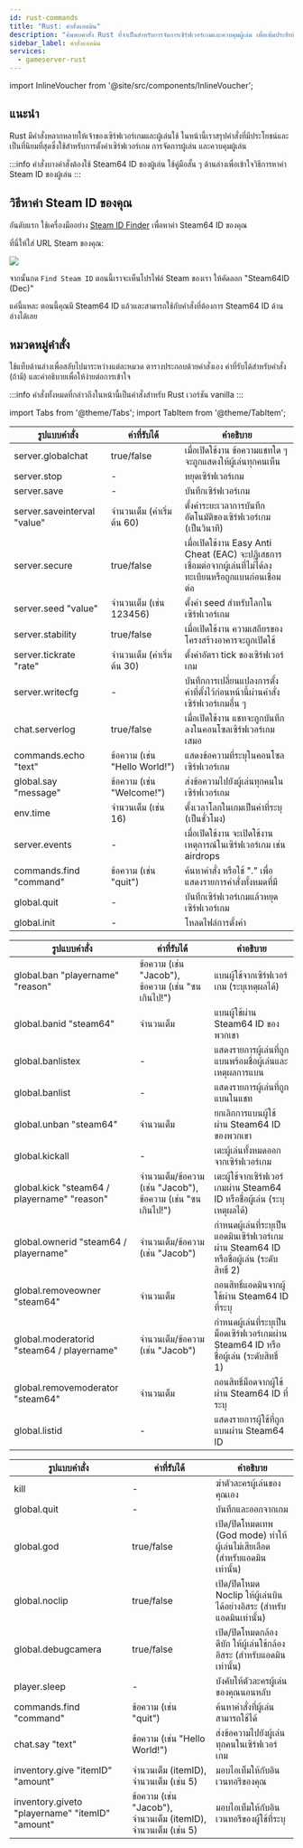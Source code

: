 ```yaml
---
id: rust-commands
title: "Rust: คำสั่งแอดมิน"
description: "ค้นพบคำสั่ง Rust ที่จำเป็นสำหรับการจัดการเซิร์ฟเวอร์เกมและควบคุมผู้เล่น เพื่อเพิ่มประสิทธิภาพการเล่นและการดูแล → เรียนรู้เพิ่มเติมตอนนี้"
sidebar_label: คำสั่งแอดมิน
services:
  - gameserver-rust
---
```


import InlineVoucher from '@site/src/components/InlineVoucher';

## แนะนำ

Rust มีคำสั่งหลากหลายให้เจ้าของเซิร์ฟเวอร์เกมและผู้เล่นใช้ ในหน้านี้เราสรุปคำสั่งที่มีประโยชน์และเป็นที่นิยมที่สุดซึ่งใช้สำหรับการตั้งค่าเซิร์ฟเวอร์เกม การจัดการผู้เล่น และควบคุมผู้เล่น

:::info
คำสั่งบางคำสั่งต้องใช้ Steam64 ID ของผู้เล่น ใช้คู่มือสั้น ๆ ด้านล่างเพื่อเข้าใจวิธีการหาค่า Steam ID ของผู้เล่น
:::

<InlineVoucher />

## วิธีหาค่า Steam ID ของคุณ
อันดับแรก ใช้เครื่องมืออย่าง [Steam ID Finder](https://steamidfinder.com/) เพื่อหาค่า Steam64 ID ของคุณ

ที่นี่ให้ใส่ URL Steam ของคุณ:

![](https://screensaver01.zap-hosting.com/index.php/s/wscaNkzWSjzAktf/preview)

จากนั้นกด `Find Steam ID` ตอนนี้เราจะเห็นโปรไฟล์ Steam ของเรา ให้คัดลอก "Steam64ID (Dec)"

แค่นี้แหละ ตอนนี้คุณมี Steam64 ID แล้วและสามารถใช้กับคำสั่งที่ต้องการ Steam64 ID ด้านล่างได้เลย

## หมวดหมู่คำสั่ง

ใช้แท็บด้านล่างเพื่อสลับไปมาระหว่างแต่ละหมวด ตารางประกอบด้วยคำสั่งเอง ค่าที่รับได้สำหรับคำสั่ง (ถ้ามี) และคำอธิบายเพื่อให้ง่ายต่อการเข้าใจ

:::info
คำสั่งทั้งหมดที่กล่าวถึงในหน้านี้เป็นคำสั่งสำหรับ Rust เวอร์ชัน vanilla
:::

import Tabs from '@theme/Tabs';
import TabItem from '@theme/TabItem';

<Tabs>
  <TabItem value="ServerSettings" label="ตั้งค่าเซิร์ฟเวอร์" default>

| รูปแบบคำสั่ง                  | ค่าที่รับได้ | คำอธิบาย | 
| ----------------------- | ---------- | --------- | 
| server.globalchat      | true/false          | เมื่อเปิดใช้งาน ข้อความแชทใด ๆ จะถูกแสดงให้ผู้เล่นทุกคนเห็น         | 
| server.stop      | -          | หยุดเซิร์ฟเวอร์เกม         | 
| server.save      | -          | บันทึกเซิร์ฟเวอร์เกม         | 
| server.saveinterval "value"      | จำนวนเต็ม (ค่าเริ่มต้น 60)          | ตั้งค่าระยะเวลาการบันทึกอัตโนมัติของเซิร์ฟเวอร์เกม (เป็นวินาที)         | 
| server.secure      | true/false          | เมื่อเปิดใช้งาน Easy Anti Cheat (EAC) จะปฏิเสธการเชื่อมต่อจากผู้เล่นที่ไม่ได้ลงทะเบียนหรือถูกแบนก่อนเชื่อมต่อ         | 
| server.seed "value"     | จำนวนเต็ม (เช่น 123456)          | ตั้งค่า seed สำหรับโลกในเซิร์ฟเวอร์เกม         | 
| server.stability      | true/false          | เมื่อเปิดใช้งาน ความเสถียรของโครงสร้างอาคารจะถูกเปิดใช้         | 
| server.tickrate "rate"      | จำนวนเต็ม (ค่าเริ่มต้น 30)          | ตั้งค่าอัตรา tick ของเซิร์ฟเวอร์เกม         | 
| server.writecfg      | -          | บันทึกการเปลี่ยนแปลงการตั้งค่าที่ตั้งไว้ก่อนหน้านี้ผ่านคำสั่งเซิร์ฟเวอร์เกมอื่น ๆ         | 
| chat.serverlog      | true/false          | เมื่อเปิดใช้งาน แชทจะถูกบันทึกลงในคอนโซลเซิร์ฟเวอร์เกมเสมอ         | 
| commands.echo "text"      | ข้อความ (เช่น "Hello World!")          | แสดงข้อความที่ระบุในคอนโซลเซิร์ฟเวอร์เกม         | 
| global.say "message"      | ข้อความ (เช่น "Welcome!")          | ส่งข้อความไปยังผู้เล่นทุกคนในเซิร์ฟเวอร์เกม         | 
| env.time      | จำนวนเต็ม (เช่น 16)          | ตั้งเวลาโลกในเกมเป็นค่าที่ระบุ (เป็นชั่วโมง)         | 
| server.events      | -          | เมื่อเปิดใช้งาน จะเปิดใช้งานเหตุการณ์ในเซิร์ฟเวอร์เกม เช่น airdrops         | 
| commands.find "command"      | ข้อความ (เช่น "quit")          | ค้นหาคำสั่ง หรือใช้ "." เพื่อแสดงรายการคำสั่งทั้งหมดที่มี         | 
| global.quit      | -          | บันทึกเซิร์ฟเวอร์เกมแล้วหยุดเซิร์ฟเวอร์เกม         | 
| global.init      | -          | โหลดไฟล์การตั้งค่า         | 

</TabItem>
<TabItem value="PlayerAdmin" label="จัดการผู้เล่น">

| รูปแบบคำสั่ง                  | ค่าที่รับได้ | คำอธิบาย | 
| ----------------------- | ---------- | --------- | 
| global.ban "playername" "reason"      | ข้อความ (เช่น "Jacob"), ข้อความ (เช่น "ซนเกินไป!")          | แบนผู้ใช้จากเซิร์ฟเวอร์เกม (ระบุเหตุผลได้)         | 
| global.banid "steam64"      | จำนวนเต็ม          | แบนผู้ใช้ผ่าน Steam64 ID ของพวกเขา         | 
| global.banlistex      | -          | แสดงรายการผู้เล่นที่ถูกแบนพร้อมชื่อผู้เล่นและเหตุผลการแบน         | 
| global.banlist      | -          | แสดงรายการผู้เล่นที่ถูกแบนในแชท         | 
| global.unban "steam64"      | จำนวนเต็ม          | ยกเลิกการแบนผู้ใช้ผ่าน Steam64 ID ของพวกเขา         | 
| global.kickall      | -          | เตะผู้เล่นทั้งหมดออกจากเซิร์ฟเวอร์เกม         | 
| global.kick "steam64 / playername" "reason"      | จำนวนเต็ม/ข้อความ (เช่น "Jacob"), ข้อความ (เช่น "ซนเกินไป!")         | เตะผู้ใช้จากเซิร์ฟเวอร์เกมผ่าน Steam64 ID หรือชื่อผู้เล่น (ระบุเหตุผลได้)         | 
| global.ownerid "steam64 / playername"      | จำนวนเต็ม/ข้อความ (เช่น "Jacob")          | กำหนดผู้เล่นที่ระบุเป็นแอดมินเซิร์ฟเวอร์เกมผ่าน Steam64 ID หรือชื่อผู้เล่น (ระดับสิทธิ์ 2)         | 
| global.removeowner "steam64"      | จำนวนเต็ม         | ถอนสิทธิ์แอดมินจากผู้ใช้ผ่าน Steam64 ID ที่ระบุ         | 
| global.moderatorid "steam64 / playername"      | จำนวนเต็ม/ข้อความ (เช่น "Jacob")          | กำหนดผู้เล่นที่ระบุเป็นม็อดเซิร์ฟเวอร์เกมผ่าน Steam64 ID หรือชื่อผู้เล่น (ระดับสิทธิ์ 1)         | 
| global.removemoderator "steam64"      | จำนวนเต็ม          | ถอนสิทธิ์ม็อดจากผู้ใช้ผ่าน Steam64 ID ที่ระบุ         | 
| global.listid      | -          | แสดงรายการผู้ใช้ที่ถูกแบนผ่าน Steam64 ID          | 

</TabItem>
<TabItem value="Player Controls" label="ควบคุมผู้เล่น">

| รูปแบบคำสั่ง                  | ค่าที่รับได้ | คำอธิบาย | 
| ----------------------- | ---------- | --------- | 
| kill      | -          | ฆ่าตัวละครผู้เล่นของคุณเอง         | 
| global.quit      | -          | บันทึกและออกจากเกม         | 
| global.god      | true/false          | เปิด/ปิดโหมดเทพ (God mode) ทำให้ผู้เล่นไม่เสียเลือด (สำหรับแอดมินเท่านั้น)          | 
| global.noclip      | true/false          | เปิด/ปิดโหมด Noclip ให้ผู้เล่นบินได้อย่างอิสระ (สำหรับแอดมินเท่านั้น)          | 
| global.debugcamera      | true/false          | เปิด/ปิดโหมดกล้องดีบัก ให้ผู้เล่นใช้กล้องอิสระ (สำหรับแอดมินเท่านั้น)          | 
| player.sleep      | -          | บังคับให้ตัวละครผู้เล่นของคุณนอนหลับ         | 
| commands.find "command"      | ข้อความ (เช่น "quit")          | ค้นหาคำสั่งที่ผู้เล่นสามารถใช้ได้
| chat.say "text"     | ข้อความ (เช่น "Hello World!")          | ส่งข้อความไปยังผู้เล่นทุกคนในเซิร์ฟเวอร์เกม         | 
| inventory.give "itemID" "amount"     | จำนวนเต็ม (itemID), จำนวนเต็ม (เช่น 5)          | มอบไอเท็มให้กับอินเวนทอรีของคุณ         | 
| inventory.giveto "playername" "itemID" "amount"      | ข้อความ (เช่น "Jacob"), จำนวนเต็ม (itemID), จำนวนเต็ม (เช่น 5)          | มอบไอเท็มให้กับอินเวนทอรีของผู้ใช้ที่ระบุ         | 

</TabItem>
</Tabs>

<InlineVoucher />